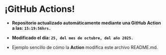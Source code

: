 # ¡GitHub Actions!
* **Repositorio actualizado automáticamente mediante una GitHub Action a las: `15:19:56hrs.`**
* **Modificado el día: `25, del mes de octubre, del año 2025.`**

* Ejemplo sencillo de cómo la **Action** modifica este archivo README.md.
